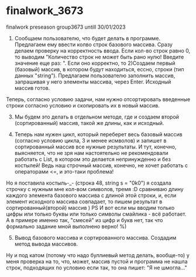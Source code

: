 # finalwork_3673
finalwork preseason group3673 untill 30/01/2023


1) Сообщаем пользователю, что будет делать в программе. 
Предлагаем ему ввести колво строк базового массива.
Сразу делаем проверку на корректность ввода. 
Если кол-во строк равно 0, то выводим "Количество строк не может быть рано нулю! Введите значение еще раз: ".
Если оно корректно, то
2)Создаем первый (базовый) массив, в котором будут находиться, ессно, строки (тип данных "string").
Предлагаем пользователю заполнить массив, запрашивая у него элементы массива, через Enter.
Исходный массив готов.

Теперь, согласно условию задачи, нам нужно отсортировать введенные строки согласно условию и скопировать их в новый массив.

3) Мы будем это делать в отдельном методе, где и создаем второй (сортированный) массив, такой же длины, как и исходный.

4) Теперь нам нужен цикл, который переберет весь базовый массив (согласно условию цикла, 3 и менее исмволов) и запишет в сортированный массив все нужные результаты. 
И тут, конечно, выясняется, что не зря нам настоятельно не рекомендовали работать с List, в котором это делается непринужденно и без костылей!
Ведь наш строчный массив, конечно, не хочет работать с операторами <=, и это-таки проблема!

Но я поставила костыль-_- (строка 48, string s = "0k0") 
я создала строчку с нужным мне кол-вом символов, тремя  :D 
сравниваю длину каждого элемента базового массива с длиной этой строки, и, если элемент исходного массива совпадает, то пишем результат в сортированный(второй) массив )
PS И вот если мы вводим только цифры или только буквы или только символы смайлика - всё работает.
   А в примере именно так, "смесей" из цифр и букв нет, так что формально задание мной выполнено верно! %) 

5) Вывод базового массива и сортированного массива. Создадим метод вывода массивов.

Ну и под катом (потому что надо буллиевый метод делать, вообще-то) у меня проверка на то, что, может, массив пустой и программа не нашла строк, подходящих по условию если так, то она пишет: "Я не шмогла..."

